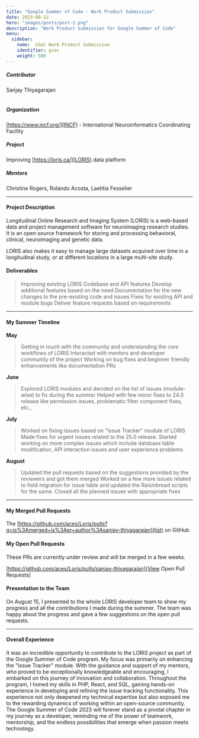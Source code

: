 ```yaml
---
title: "Google Summer of Code - Work Product Submission"
date: 2023-08-22
hero: "images/posts/post-2.png"
description: "Work Product Submission for Google Summer of Code"
menu:
  sidebar:
    name:  GSoC Work Product Submission
    identifier: gsoc
    weight: 500
---
```


##### Contributor  
Sanjay Thiyagarajan  
<br>  

##### Organization  
[https://www.incf.org/](INCF) - International Neuroinformatics Coordinating Facility
<br>  

##### Project  
Improving [https://loris.ca/](LORIS) data platform 
<br>  

##### Mentors  
Christine Rogers, Rolando Acosta, Laetitia Fesselier
<br>  

******

#### Project Description  

Longitudinal Online Research and Imaging System (LORIS) is a web-based data and project management software for neuroimaging research studies. It is an open source framework for storing and processing behavioral, clinical, neuroimaging and genetic data.
  
LORIS also makes it easy to manage large datasets acquired over time in a longitudinal study, or at different locations in a large multi-site study.

#### Deliverables

> Improving existing LORIS Codebase and API features 
> Develop additional features based on the need
> Documentation for the new changes to the pre-existing code and issues
> Fixes for existing API and module bugs
> Deliver feature requests based on requirements
  
******  

#### My Summer Timeline  

**May**  

> Getting in touch with the community and understanding the core workflows of LORIS
> Interacted with mentors and developer community of the project
> Working on bug fixes and beginner friendly enhancements like documentation PRs

**June**

> Explored LORIS modules and decided on the list of issues (module-wise) to fix during the summer
> Helped with few minor fixes to 24.0 release like permission issues, problematic filter component fixes, etc.,


**July**

> Worked on fixing issues based on "Issue Tracker" module of LORIS
> Made fixes for urgent issues related to the 25.0 release.
> Started working on more complex issues which include database table modification, API interaction issues and user experience problems.  

**August**

> Updated the pull requests based on the suggestions provided by the reviewers and got them merged
> Worked on a few more issues related to field migration for issue table and updated the Raisinbread scripts for the same.
> Closed all the planned issues with appropriate fixes
  
******  

#### My Merged Pull Requests  
The [https://github.com/aces/Loris/pulls?q=is%3Amerged+is%3Apr+author%3Asanjay-thiyagarajan](list) on GitHub  

#### My Open Pull Requests  
These PRs are currently under review and will be merged in a few weeks.  

[https://github.com/aces/Loris/pulls/sanjay-thiyagarajan](View Open Pull Requests)


#### Presentation to the Team  
On August 15, I presented to the whole LORIS developer team to show my progress and all the contributions I made during the summer. The team was happy about the progress and gave a few suggestions on the open pull requests.

******

#### Overall Experience  
It was an incredible opportunity to contribute to the LORIS project as part of the Google Summer of Code program. My focus was primarily on enhancing the "Issue Tracker" module. With the guidance and support of my mentors, who proved to be exceptionally knowledgeable and encouraging, I embarked on this journey of innovation and collaboration. Throughout the program, I honed my skills in PHP, React, and SQL, gaining hands-on experience in developing and refining the issue tracking functionality. This experience not only deepened my technical expertise but also exposed me to the rewarding dynamics of working within an open-source community. The Google Summer of Code 2023 will forever stand as a pivotal chapter in my journey as a developer, reminding me of the power of teamwork, mentorship, and the endless possibilities that emerge when passion meets technology.
